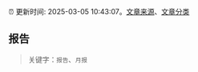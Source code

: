 :alarm_clock: 更新时间: 2025-03-05 10:43:07。[文章来源](/README.md)、[文章分类](/TAGS.md)

## 报告


> 关键字：`报告`、`月报`



